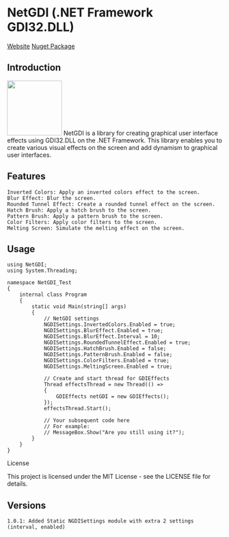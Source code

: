 # NetGDI (.NET Framework GDI32.DLL)
[Website](https://mrhamzaless.com)
[Nuget Package]([https://www.nuget.org/packages/NetGDI/](https://www.nuget.org/packages/NgrixLibs.NetGDI/))
## Introduction
<img src='https://external-content.duckduckgo.com/iu/?u=https%3A%2F%2Fappstronauts.co%2Fwp-content%2Fuploads%2F2020%2F04%2Fdotnet.png&f=1&nofb=1&ipt=00c2c2c1f8968fb4e13295a35177d1818a374adb7e43f17c2834e1c33a893603&ipo=images' width=128>
NetGDI is a library for creating graphical user interface effects using GDI32.DLL on the .NET Framework. This library enables you to create various visual effects on the screen and add dynamism to graphical user interfaces.

## Features

    Inverted Colors: Apply an inverted colors effect to the screen.
    Blur Effect: Blur the screen.
    Rounded Tunnel Effect: Create a rounded tunnel effect on the screen.
    Hatch Brush: Apply a hatch brush to the screen.
    Pattern Brush: Apply a pattern brush to the screen.
    Color Filters: Apply color filters to the screen.
    Melting Screen: Simulate the melting effect on the screen.

## Usage

```
using NetGDI;
using System.Threading;

namespace NetGDI_Test
{
    internal class Program
    {
        static void Main(string[] args)
        {
            // NetGDI settings
            NGDISettings.InvertedColors.Enabled = true;
            NGDISettings.BlurEffect.Enabled = true;
            NGDISettings.BlurEffect.Interval = 10;
            NGDISettings.RoundedTunnelEffect.Enabled = true;
            NGDISettings.HatchBrush.Enabled = false;
            NGDISettings.PatternBrush.Enabled = false;
            NGDISettings.ColorFilters.Enabled = true;
            NGDISettings.MeltingScreen.Enabled = true;
            
            // Create and start thread for GDIEffects
            Thread effectsThread = new Thread(() =>
            {
                GDIEffects netGDI = new GDIEffects();
            });
            effectsThread.Start();

            // Your subsequent code here
            // For example:
            // MessageBox.Show("Are you still using it?");
        }
    }
}
```
License

This project is licensed under the MIT License - see the LICENSE file for details.

## Versions
```
1.0.1: Added Static NGDISettings module with extra 2 settings (interval, enabled)
```
